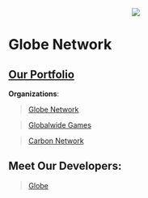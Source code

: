 <p align="center">
<img src="https://avatars.githubusercontent.com/u/188890764?s=400&u=7a5a6cb708063b2e82b158707fd98d2d65286493&v=4" />

# Globe Network

## [Our Portfolio](https://night-x.com)

**Organizations**:
> [Globe Network](https://github.com/GlobeNetwork)

> [Globalwide Games](https://github.com/GlobalwideGames)

> [Carbon Network](https://github.com/novadevlabs)

## Meet Our Developers:

> [Globe](https://github.com/GlobeTheDev)

</p>
